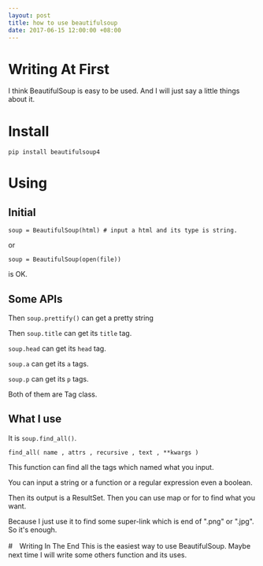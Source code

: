 ```yaml
---
layout: post
title: how to use beautifulsoup
date: 2017-06-15 12:00:00 +08:00
---
```


# Writing At First
I think BeautifulSoup is easy to be used. And I will just say a little things about it.
# Install
```
pip install beautifulsoup4
```
# Using
## Initial
```
soup = BeautifulSoup(html) # input a html and its type is string.
```
or
```
soup = BeautifulSoup(open(file))
```
is OK.
## Some APIs
Then `soup.prettify()` can get a pretty string

Then `soup.title` can get its `title` tag.

`soup.head` can get its `head` tag.

`soup.a` can get its `a` tags.

`soup.p` can get its `p` tags.

Both of them are Tag class.

## What I use
It is `soup.find_all()`.

```
find_all( name , attrs , recursive , text , **kwargs )
```
This function can find all the tags which named what you input.

You can input a string or a function or a regular expression even a boolean.

Then its output is a ResultSet. Then you can use map or for to find what you want.

Because I just use it to find some super-link which is end of ".png" or ".jpg". So it's enough.

#　Writing In The End
This is the easiest way to use BeautifulSoup. Maybe next time I will write some others function and its uses.
